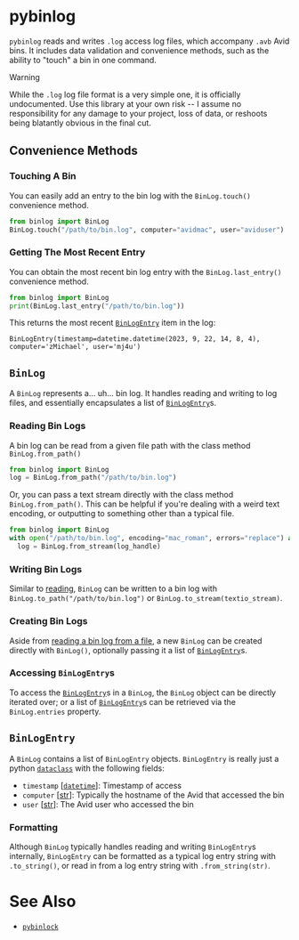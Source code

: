 # pybinlog

`pybinlog` reads and writes `.log` access log files, which accompany `.avb` Avid bins.  It includes data validation and convenience methods, such as the ability to "touch" a bin in one command.

>[!WARNING]
>While the `.log` log file format is a very simple one, it is officially undocumented.  Use this library at your own risk -- I assume no responsibility for any damage to your
>project, loss of data, or reshoots being blatantly obvious in the final cut.

## Convenience Methods

### Touching A Bin

You can easily add an entry to the bin log with the `BinLog.touch()` convenience method.

```python
from binlog import BinLog
BinLog.touch("/path/to/bin.log", computer="avidmac", user="aviduser")
```

### Getting The Most Recent Entry

You can obtain the most recent bin log entry with the `BinLog.last_entry()` convenience method.

```python
from binlog import BinLog
print(BinLog.last_entry("/path/to/bin.log"))
```

This returns the most recent [`BinLogEntry`](#binlogentry) item in the log:

`BinLogEntry(timestamp=datetime.datetime(2023, 9, 22, 14, 8, 4), computer='zMichael', user='mj4u')`

## `BinLog`

A `BinLog` represents a... uh... bin log.  It handles reading and writing to log files, and essentially encapsulates a list of [`BinLogEntry`](#binlogentry)s.

### Reading Bin Logs

A bin log can be read from a given file path with the class method `BinLog.from_path()`

```python
from binlog import BinLog
log = BinLog.from_path("/path/to/bin.log")
```

Or, you can pass a text stream directly with the class method `BinLog.from_path()`.  This can be helpful if you're dealing with a weird text encoding, or outputting to something other than a typical file.

```python
from binlog import BinLog
with open("/path/to/bin.log", encoding="mac_roman", errors="replace") as log_handle:
  log = BinLog.from_stream(log_handle)
```

### Writing Bin Logs

Similar to [reading](#reading-bin-logs), `BinLog` can be written to a bin log with `BinLog.to_path("/path/to/bin.log")` or `BinLog.to_stream(textio_stream)`.

### Creating Bin Logs

Aside from [reading a bin log from a file](#reading-bin-logs), a new `BinLog` can be created directly with `BinLog()`, optionally passing it a list of [`BinLogEntry`](#binlogentry)s.

### Accessing `BinLogEntry`s

To access the [`BinLogEntry`](#binlogentry)s in a `BinLog`, the `BinLog` object can be directly iterated over; or a list of [`BinLogEntry`](#binlogentry)s can be retrieved via the `BinLog.entries` property.

## `BinLogEntry`

A `BinLog` contains a list of `BinLogEntry` objects.  `BinLogEntry` is really just a python [`dataclass`](https://docs.python.org/3/library/dataclasses.html) with the following fields:

* `timestamp` [[`datetime`](https://docs.python.org/3/library/datetime.html#datetime-objects)]: Timestamp of access
* `computer` [[str](https://docs.python.org/3/library/string.html)]: Typically the hostname of the Avid that accessed the bin
* `user` [[str](https://docs.python.org/3/library/string.html)]: The Avid user who accessed the bin

### Formatting

Although `BinLog` typically handles reading and writing `BinLogEntry`s internally, `BinLogEntry` can be formatted as a typical log entry string with `.to_string()`, or read in from a log entry string with `.from_string(str)`.


# See Also
- [`pybinlock`](https://github.com/mjiggidy/pybinlock)
